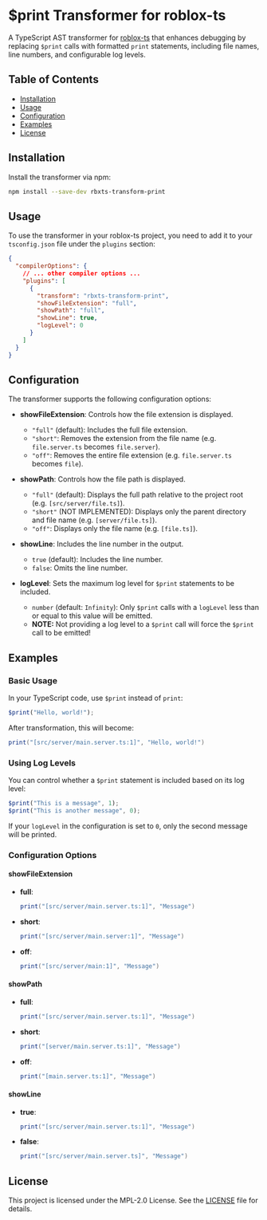 # $print Transformer for roblox-ts

A TypeScript AST transformer for [roblox-ts](https://roblox-ts.com/) that enhances debugging by replacing `$print` calls with formatted `print` statements, including file names, line numbers, and configurable log levels.

## Table of Contents

- [Installation](#installation)
- [Usage](#usage)
- [Configuration](#configuration)
- [Examples](#examples)
- [License](#license)

## Installation

Install the transformer via npm:

```bash
npm install --save-dev rbxts-transform-print
```

## Usage

To use the transformer in your roblox-ts project, you need to add it to your `tsconfig.json` file under the `plugins` section:

```json
{
  "compilerOptions": {
    // ... other compiler options ...
    "plugins": [
      {
        "transform": "rbxts-transform-print",
        "showFileExtension": "full",
        "showPath": "full",
        "showLine": true,
        "logLevel": 0
      }
    ]
  }
}
```

## Configuration

The transformer supports the following configuration options:

- **showFileExtension**: Controls how the file extension is displayed.
  - `"full"` (default): Includes the full file extension.
  - `"short"`: Removes the extension from the file name (e.g. `file.server.ts` becomes `file.server`).
  - `"off"`: Removes the entire file extension (e.g. `file.server.ts` becomes `file`).

- **showPath**: Controls how the file path is displayed.
  - `"full"` (default): Displays the full path relative to the project root (e.g. `[src/server/file.ts]`).
  - `"short"` (NOT IMPLEMENTED): Displays only the parent directory and file name (e.g. `[server/file.ts]`).
  - `"off"`: Displays only the file name (e.g. `[file.ts]`).

- **showLine**: Includes the line number in the output.
  - `true` (default): Includes the line number.
  - `false`: Omits the line number.

- **logLevel**: Sets the maximum log level for `$print` statements to be included.
  - `number` (default: `Infinity`): Only `$print` calls with a `logLevel` less than or equal to this value will be emitted.
  - **NOTE:** Not providing a log level to a `$print` call will force the `$print` call to be emitted!

## Examples

### Basic Usage

In your TypeScript code, use `$print` instead of `print`:

```typescript
$print("Hello, world!");
```

After transformation, this will become:

```lua
print("[src/server/main.server.ts:1]", "Hello, world!")
```

### Using Log Levels

You can control whether a `$print` statement is included based on its log level:

```typescript
$print("This is a message", 1);
$print("This is another message", 0);
```

If your `logLevel` in the configuration is set to `0`, only the second message will be printed.

### Configuration Options

#### showFileExtension

- **full**:

  ```lua
  print("[src/server/main.server.ts:1]", "Message")
  ```

- **short**:

  ```lua
  print("[src/server/main.server:1]", "Message")
  ```

- **off**:

  ```lua
  print("[src/server/main:1]", "Message")
  ```

#### showPath

- **full**:

  ```lua
  print("[src/server/main.server.ts:1]", "Message")
  ```

- **short**:

  ```lua
  print("[server/main.server.ts:1]", "Message")
  ```

- **off**:

  ```lua
  print("[main.server.ts:1]", "Message")
  ```

#### showLine

- **true**:

  ```lua
  print("[src/server/main.server.ts:1]", "Message")
  ```

- **false**:

  ```lua
  print("[src/server/main.server.ts]", "Message")
  ```

## License

This project is licensed under the MPL-2.0 License. See the [LICENSE](https://github.com/abidbmt/rbxts-transform-print/blob/main/LICENSE) file for details.
